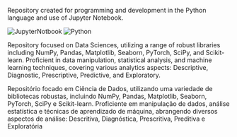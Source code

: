 Repository created for programming and development in the Python language and use of Jupyter Notebook.

![JupyterNotbook](https://img.shields.io/badge/Jupyter-fa5711?style=for-the-badge&logo=Jupyter&logoColor=white)
![Python](https://img.shields.io/badge/python-1e3cde?style=for-the-badge&logo=python&logoColor=ffdd54)

Repository focused on Data Sciences, utilizing a range of robust libraries including NumPy, Pandas, Matplotlib, Seaborn, PyTorch, SciPy, and Scikit-learn. Proficient in data manipulation, statistical analysis, and machine learning techniques, covering various analytics aspects: Descriptive, Diagnostic, Prescriptive, Predictive, and Exploratory.

Repositório focado em Ciência de Dados, utilizando uma variedade de bibliotecas robustas, incluindo NumPy, Pandas, Matplotlib, Seaborn, PyTorch, SciPy e Scikit-learn. Proficiente em manipulação de dados, análise estatística e técnicas de aprendizado de máquina, abrangendo diversos aspectos de análise: Descritiva, Diagnóstica, Prescritiva, Preditiva e Exploratória
